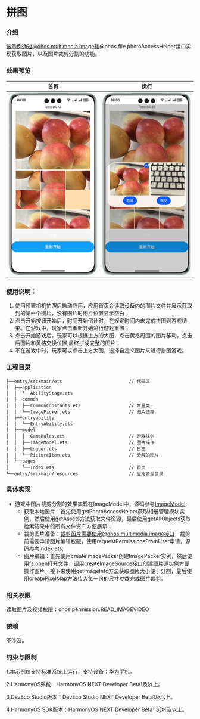 # 拼图

### 介绍

该示例通过@ohos.multimedia.image和@ohos.file.photoAccessHelper接口实现获取图片，以及图片裁剪分割的功能。

### 效果预览
| 首页                                        | 运行                                       |
|-------------------------------------------|------------------------------------------|
| ![running](screenshot/device/running.png) | ![running](screenshot/device/change.png) |

### 使用说明：
1. 使用预置相机拍照后启动应用，应用首页会读取设备内的图片文件并展示获取到的第一个图片，没有图片时图片位置显示空白；
2. 点击开始按钮开始后，时间开始倒计时，在规定时间内未完成拼图则游戏结束。在游戏中，玩家点击重新开始进行游戏重置；
3. 点击开始游戏后，玩家可以根据上方的大图，点击黄格周围的图片移动，点击后图片和黄格交换位置,最终拼成完整的图片；
4. 不在游戏中时，玩家可以点击上方大图，选择自定义图片来进行拼图游戏。

### 工程目录
```
├──entry/src/main/ets                         // 代码区
│  ├──application
│  │  └──AbilityStage.ets
│  ├──common
│  │  ├──CommonConstants.ets                  // 常量类 
│  │  └──ImagePicker.ets                      // 图片选择
│  ├──entryability
│  │  └──EntryAbility.ets 
│  ├──model
│  │  ├──GameRules.ets                        // 游戏规则
│  │  ├──ImageModel.ets                       // 图片操作
│  │  ├──Logger.ets                           // 日志
│  │  └──PictureItem.ets                      // 分解的图片
│  └──pages
│     └──Index.ets                            // 首页
└──entry/src/main/resources                   // 应用资源目录
```
### 具体实现
+ 游戏中图片裁剪分割的效果实现在ImageModel中，源码参考[ImageModel](entry/src/main/ets/model/ImageModel.ets):
  + 获取本地图片：首先使用getPhotoAccessHelper获取相册管理模块实例，然后使用getAssets方法获取文件资源，最后使用getAllObjects获取检索结果中的所有文件资产方便展示；
  + 裁剪图片准备：裁剪图片需要使用@ohos.multimedia.image接口，裁剪前需要申请图片编辑权限，使用requestPermissionsFromUser申请，源码参考[Index.ets](entry/src/main/ets/pages/test.ets);
  + 图片编辑：首先使用createImagePacker创建ImagePacker实例，然后使用fs.open打开文件，调用createImageSource接口创建图片源实例方便操作图片，接下来使用getImageInfo方法获取图片大小便于分割，最后使用createPixelMap方法传入每一份的尺寸参数完成图片裁剪。

### 相关权限

读取图片及视频权限：ohos.permission.READ_IMAGEVIDEO

### 依赖

不涉及。

### 约束与限制

1.本示例仅支持标准系统上运行，支持设备：华为手机。

2.HarmonyOS系统：HarmonyOS NEXT Developer Beta1及以上。

3.DevEco Studio版本：DevEco Studio NEXT Developer Beta1及以上。

4.HarmonyOS SDK版本：HarmonyOS NEXT Developer Beta1 SDK及以上。